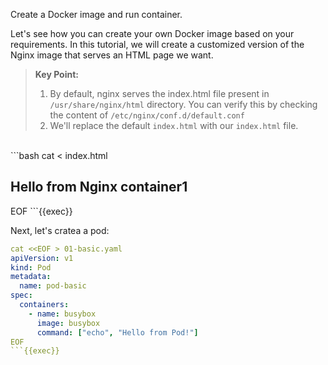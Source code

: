 Create a Docker image and run container.

Let's see how you can create your own Docker image based on your requirements. In this tutorial, we will create a customized version of the Nginx image that serves an HTML page we want.

> **Key Point:**  
> 1. By default, nginx serves the index.html file present in `/usr/share/nginx/html` directory. You can verify this by checking the content of `/etc/nginx/conf.d/default.conf`
> 2. We'll replace the default `index.html` with our `index.html` file.

<br>
```bash
cat <<EOF > index.html
<!doctype html>
<html>
    <head>
        <title>Nginx</title>
    </head>
    <body>
        <h2>Hello from Nginx container1</h2>
    </body>
</html>
EOF
```{{exec}}

Next, let's cratea a pod:

```yaml
cat <<EOF > 01-basic.yaml
apiVersion: v1
kind: Pod
metadata:
  name: pod-basic
spec:
  containers:
    - name: busybox
      image: busybox
      command: ["echo", "Hello from Pod!"]
EOF
```{{exec}}